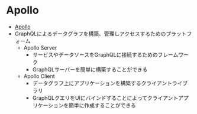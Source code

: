 # Apollo
- [Apollo](https://www.apollographql.com/platform)
- GraphQLによるデータグラフを構築、管理しアクセスするためのプラットフォーム
  - Apollo Server
    - サービスやデータソースをGraphQLに接続するためのフレームワーク
    - GraphQLサーバーを簡単に構築することができる
  - Apollo Client
    - データグラフ上にアプリケーションを構築するクライアントライブラリ
    - GraphQLクエリをUIにバインドすることによってクライアントアプリケーションを簡単に作成することができる
